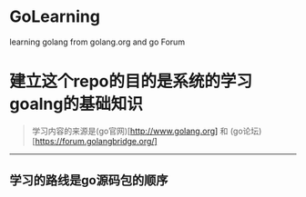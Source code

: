 # GoLearning
learning golang from golang.org and go Forum

# 建立这个repo的目的是系统的学习goalng的基础知识
> 学习内容的来源是(go官网)[http://www.golang.org] 和 (go论坛)[https://forum.golangbridge.org/]

----------------------

## 学习的路线是go源码包的顺序
